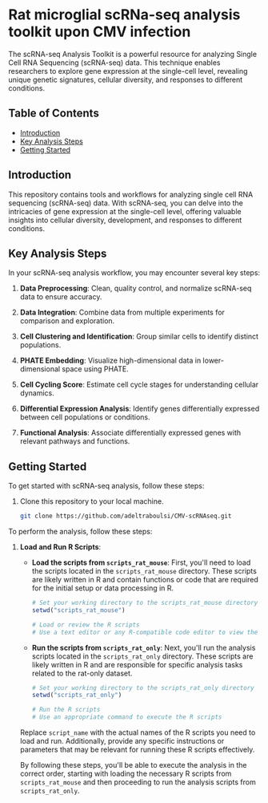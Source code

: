 
# Rat microglial scRNa-seq analysis toolkit upon CMV infection

The scRNA-seq Analysis Toolkit is a powerful resource for analyzing Single Cell RNA Sequencing (scRNA-seq) data. This technique enables researchers to explore gene expression at the single-cell level, revealing unique genetic signatures, cellular diversity, and responses to different conditions.


## Table of Contents

- [Introduction](#introduction)
- [Key Analysis Steps](#key-analysis-steps)
- [Getting Started](#getting-started)



## Introduction

This repository contains tools and workflows for analyzing single cell RNA sequencing (scRNA-seq) data. With scRNA-seq, you can delve into the intricacies of gene expression at the single-cell level, offering valuable insights into cellular diversity, development, and responses to different conditions.
## Key Analysis Steps

In your scRNA-seq analysis workflow, you may encounter several key steps:

1. **Data Preprocessing**: Clean, quality control, and normalize scRNA-seq data to ensure accuracy.

2. **Data Integration**: Combine data from multiple experiments for comparison and exploration.

3. **Cell Clustering and Identification**: Group similar cells to identify distinct populations.

4. **PHATE Embedding**: Visualize high-dimensional data in lower-dimensional space using PHATE.

5. **Cell Cycling Score**: Estimate cell cycle stages for understanding cellular dynamics.

6. **Differential Expression Analysis**: Identify genes differentially expressed between cell populations or conditions.

7. **Functional Analysis**: Associate differentially expressed genes with relevant pathways and functions.
## Getting Started

To get started with scRNA-seq analysis, follow these steps:

1. Clone this repository to your local machine.
   
   ```bash
   git clone https://github.com/adeltraboulsi/CMV-scRNAseq.git

To perform the analysis, follow these steps:

1. **Load and Run R Scripts**:

   - **Load the scripts from `scripts_rat_mouse`**:
     First, you'll need to load the scripts located in the `scripts_rat_mouse` directory. These scripts are likely written in R and contain functions or code that are required for the initial setup or data processing in R.

     ```R
     # Set your working directory to the scripts_rat_mouse directory
     setwd("scripts_rat_mouse")

     # Load or review the R scripts
     # Use a text editor or any R-compatible code editor to view the scripts
     ```

   - **Run the scripts from `scripts_rat_only`**:
     Next, you'll run the analysis scripts located in the `scripts_rat_only` directory. These scripts are likely written in R and are responsible for specific analysis tasks related to the rat-only dataset.

     ```R
     # Set your working directory to the scripts_rat_only directory
     setwd("scripts_rat_only")

     # Run the R scripts
     # Use an appropriate command to execute the R scripts
     ```

   Replace `script_name` with the actual names of the R scripts you need to load and run. Additionally, provide any specific instructions or parameters that may be relevant for running these R scripts effectively.

   By following these steps, you'll be able to execute the analysis in the correct order, starting with loading the necessary R scripts from `scripts_rat_mouse` and then proceeding to run the analysis scripts from `scripts_rat_only`.


